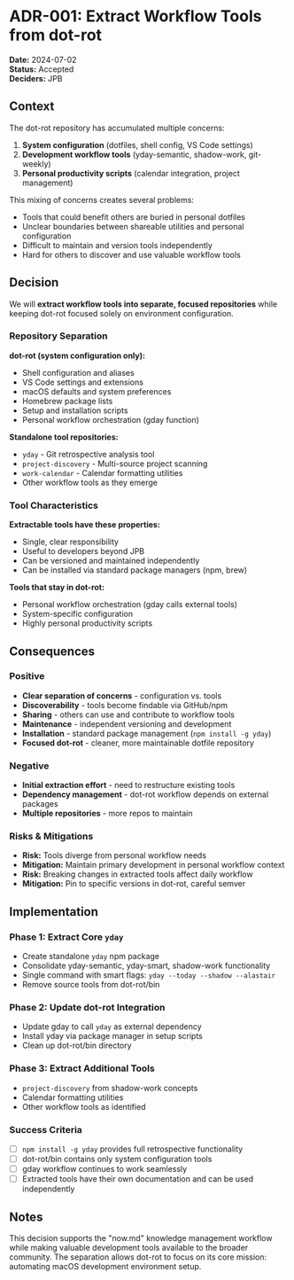 # ADR-001: Extract Workflow Tools from dot-rot

**Date:** 2024-07-02  
**Status:** Accepted  
**Deciders:** JPB  

## Context

The dot-rot repository has accumulated multiple concerns:
1. **System configuration** (dotfiles, shell config, VS Code settings)
2. **Development workflow tools** (yday-semantic, shadow-work, git-weekly)
3. **Personal productivity scripts** (calendar integration, project management)

This mixing of concerns creates several problems:
- Tools that could benefit others are buried in personal dotfiles
- Unclear boundaries between shareable utilities and personal configuration
- Difficult to maintain and version tools independently
- Hard for others to discover and use valuable workflow tools

## Decision

We will **extract workflow tools into separate, focused repositories** while keeping dot-rot focused solely on environment configuration.

### Repository Separation

**dot-rot (system configuration only):**
- Shell configuration and aliases
- VS Code settings and extensions
- macOS defaults and system preferences  
- Homebrew package lists
- Setup and installation scripts
- Personal workflow orchestration (gday function)

**Standalone tool repositories:**
- `yday` - Git retrospective analysis tool
- `project-discovery` - Multi-source project scanning
- `work-calendar` - Calendar formatting utilities
- Other workflow tools as they emerge

### Tool Characteristics

**Extractable tools have these properties:**
- Single, clear responsibility
- Useful to developers beyond JPB
- Can be versioned and maintained independently
- Can be installed via standard package managers (npm, brew)

**Tools that stay in dot-rot:**
- Personal workflow orchestration (gday calls external tools)
- System-specific configuration
- Highly personal productivity scripts

## Consequences

### Positive
- **Clear separation of concerns** - configuration vs. tools
- **Discoverability** - tools become findable via GitHub/npm
- **Sharing** - others can use and contribute to workflow tools
- **Maintenance** - independent versioning and development
- **Installation** - standard package management (`npm install -g yday`)
- **Focused dot-rot** - cleaner, more maintainable dotfile repository

### Negative
- **Initial extraction effort** - need to restructure existing tools
- **Dependency management** - dot-rot workflow depends on external packages
- **Multiple repositories** - more repos to maintain

### Risks & Mitigations
- **Risk:** Tools diverge from personal workflow needs
- **Mitigation:** Maintain primary development in personal workflow context
- **Risk:** Breaking changes in extracted tools affect daily workflow  
- **Mitigation:** Pin to specific versions in dot-rot, careful semver

## Implementation

### Phase 1: Extract Core `yday`
- Create standalone `yday` npm package
- Consolidate yday-semantic, yday-smart, shadow-work functionality
- Single command with smart flags: `yday --today --shadow --alastair`
- Remove source tools from dot-rot/bin

### Phase 2: Update dot-rot Integration
- Update gday to call `yday` as external dependency
- Install yday via package manager in setup scripts
- Clean up dot-rot/bin directory

### Phase 3: Extract Additional Tools
- `project-discovery` from shadow-work concepts
- Calendar formatting utilities
- Other workflow tools as identified

### Success Criteria
- [ ] `npm install -g yday` provides full retrospective functionality
- [ ] dot-rot/bin contains only system configuration tools
- [ ] gday workflow continues to work seamlessly
- [ ] Extracted tools have their own documentation and can be used independently

## Notes

This decision supports the "now.md" knowledge management workflow while making valuable development tools available to the broader community. The separation allows dot-rot to focus on its core mission: automating macOS development environment setup.